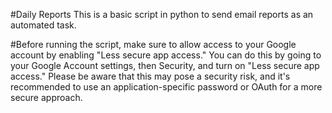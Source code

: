 #Daily Reports
This is a basic script in python to send email reports as an automated task. 

#Before running the script, make sure to allow access to your Google account by enabling "Less secure app access." You can do this by going to your Google Account settings, then Security, and turn on "Less secure app access." Please be aware that this may pose a security risk, and it's recommended to use an application-specific password or OAuth for a more secure approach.


